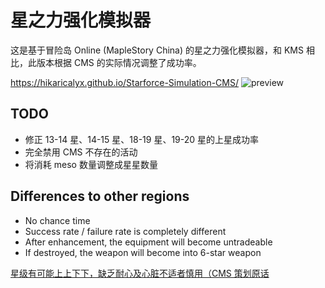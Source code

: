 # 星之力强化模拟器
这是基于冒险岛 Online (MapleStory China) 的星之力强化模拟器，和 KMS 相比，此版本根据 CMS 的实际情况调整了成功率。

https://hikaricalyx.github.io/Starforce-Simulation-CMS/
![preview](https://i.imgur.com/NiARQFJ.png)

## TODO
- 修正 13-14 星、14-15 星、18-19 星、19-20 星的上星成功率
- 完全禁用 CMS 不存在的活动
- 将消耗 meso 数量调整成星星数量

## Differences to other regions
- No chance time
- Success rate / failure rate is completely different
- After enhancement, the equipment will become untradeable
- If destroyed, the weapon will become into 6-star weapon

[星级有可能上上下下，缺乏耐心及心脏不适者慎用（CMS 策划原话](https://mxdact.web.sdo.com/project/v122/)
